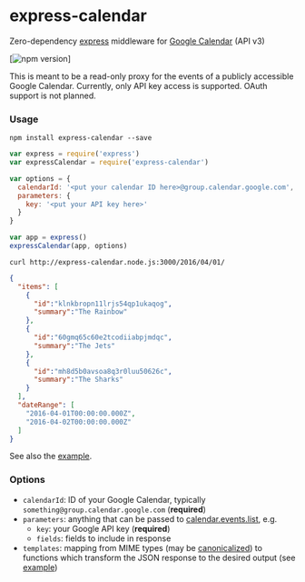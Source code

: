 # express-calendar

Zero-dependency [express] middleware for [Google Calendar] (API v3)

[![npm version](https://badge.fury.io/js/express-calendar.svg)]

This is meant to be a read-only proxy for the events of a publicly accessible Google Calendar.
Currently, only API key access is supported. OAuth support is not planned.

### Usage

```Shell
npm install express-calendar --save
```

```JavaScript
var express = require('express')
var expressCalendar = require('express-calendar')

var options = {
  calendarId: '<put your calendar ID here>@group.calendar.google.com',
  parameters: {
    key: '<put your API key here>'
  }
}

var app = express()
expressCalendar(app, options)
```

```Shell
curl http://express-calendar.node.js:3000/2016/04/01/
```

```JSON
{
  "items": [
    {
      "id":"klnkbropn11lrjs54qp1ukaqog",
      "summary":"The Rainbow"
    },
    {
      "id":"60gmq65c60e2tcodiiabpjmdqc",
      "summary":"The Jets"
    },
    {
      "id":"mh8d5b0avsoa8q3r0luu50626c",
      "summary":"The Sharks"
    }
  ],
  "dateRange": [
    "2016-04-01T00:00:00.000Z",
    "2016-04-02T00:00:00.000Z"
  ]
}
```

See also the [example].

### Options

* `calendarId`: ID of your Google Calendar, typically `something@group.calendar.google.com` (**required**)
* `parameters`: anything that can be passed to [calendar.events.list], e.g.
  * `key`: your Google API key (**required**)
  * `fields`: fields to include in response
* `templates`: mapping from MIME types (may be [canonicalized]) to functions which transform the JSON response to the desired output (see [example])

[calendar.events.list]: https://developers.google.com/apis-explorer/#p/calendar/v3/calendar.events.list
[canonicalized]: http://expressjs.com/en/4x/api.html#res.format
[example]: example
[express]: http://expressjs.com/
[Google Calendar]: https://calendar.google.com/
